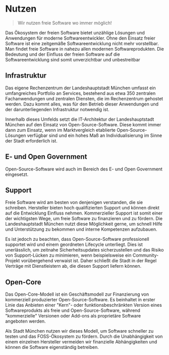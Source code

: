 <script setup>
import TagTile from "../.vitepress/components/TagTile.vue";
</script>

# Nutzen

> Wir nutzen freie Software wo immer möglich!  

Das Ökosystem der freien Software bietet unzählige Lösungen und Anwendungen für moderne Softwareentwickler.
Ohne den Einsatz freier Software ist eine zeitgemäße Softwareentwicklung nicht mehr vorstellbar.
Man findet freie Software in nahezu allen modernen Softwareprodukten.
Die Bedeutung und der Einfluss der freien Software auf die Softwareentwicklung sind somit unverzichtbar und unbestreitbar

## Infrastruktur

Das eigene Rechenzentrum der Landeshauptstadt München umfasst ein umfangreiches Portfolio an Services, bestehend aus etwa 350 zentralen Fachanwendungen und zentralen Diensten, die im Rechenzentrum gehostet werden.
Dazu kommt alles, was für den Betrieb dieser Anwendungen und der darunterliegenden Infrastruktur notwendig ist.

Innerhalb dieses Umfelds setzt die IT-Architektur der Landeshauptstadt München auf den Einsatz von Open-Source-Software.
Diese kommt immer dann zum Einsatz, wenn im Marktvergleich etablierte Open-Source-Lösungen verfügbar sind und ein hohes Maß an Individualisierung im Sinne der Stadt erforderlich ist.

<TagTile :tag-names="['infrastruktur']" />

## E- und Open Government 

Open-Source-Software wird auch im Bereich des E- und Open Government eingesetzt.

<TagTile :tag-names="['opengovernment']" />

## Support

Freie Software wird am besten von denjenigen verstanden, die sie schreiben.
Hersteller bieten hoch qualifizierten Support und können direkt auf die Entwicklung Einfluss nehmen.
Kommerzieller Support ist somit einer der wichtigsten Wege, um freie Software zu finanzieren und zu fördern.
Die Landeshauptstadt München nutzt diese Möglichkeit gerne, um schnell Hilfe und Unterstützung zu bekommen und interne Kompetenzen aufzubauen.

Es ist jedoch zu beachten, dass Open-Source-Software professionell supportet wird und einem geordneten Lifecycle unterliegt.
Dies ist unerlässlich, um zeitnahe Sicherheitsupdates sicherzustellen und das Risiko von Support-Lücken zu minimieren, wenn beispielsweise ein Community-Projekt vorübergehend verwaist ist.
Daher schließt die Stadt in der Regel Verträge mit Dienstleistern ab, die diesen Support liefern können.

<TagTile :tag-names="['support']" />

## Open-Core

Das Open-Core-Modell ist ein Geschäftsmodell zur Finanzierung von kommerziell produzierter Open-Source-Software.
Es beinhaltet in erster Linie das Anbieten einer "Kern"- oder funktionsbeschränkten Version eines Softwareprodukts als freie und Open-Source-Software, während "kommerzielle" Versionen oder Add-ons als proprietäre Software angeboten werden.

Als Stadt München nutzen wir dieses Modell, um Software schneller zu testen und das FOSS-Ökosystem zu fördern.
Durch die Unabhängigkeit von einem einzelnen Hersteller vermeiden wir finanzielle Abhängigkeiten und können die Software eigenständig betreiben.

<TagTile :tag-names="['opencore']" />